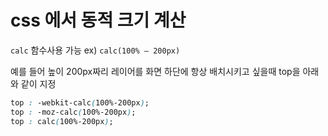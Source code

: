 # css 에서 동적 크기 계산



`calc` 함수사용 가능 ex) `calc(100% – 200px)`

 

예를 들어 높이 200px짜리 레이어를 화면 하단에 항상 배치시키고 싶을때 top을 아래와 같이 지정

```css
top : -webkit-calc(100%-200px);
top : -moz-calc(100%-200px);
top : calc(100%-200px);
```

